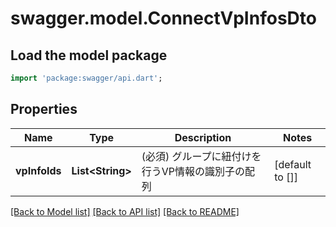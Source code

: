 # swagger.model.ConnectVpInfosDto

## Load the model package
```dart
import 'package:swagger/api.dart';
```

## Properties
Name | Type | Description | Notes
------------ | ------------- | ------------- | -------------
**vpInfoIds** | **List&lt;String&gt;** | (必須) グループに紐付けを行うVP情報の識別子の配列 | [default to []]

[[Back to Model list]](../README.md#documentation-for-models) [[Back to API list]](../README.md#documentation-for-api-endpoints) [[Back to README]](../README.md)

